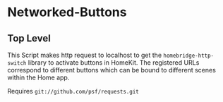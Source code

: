 # Networked-Buttons

## Top Level

This Script makes http request to localhost to get the `homebridge-http-switch` library to activate buttons in HomeKit. The registered URLs correspond to different buttons which can be bound to different scenes within the Home app.

Requires `git://github.com/psf/requests.git`
